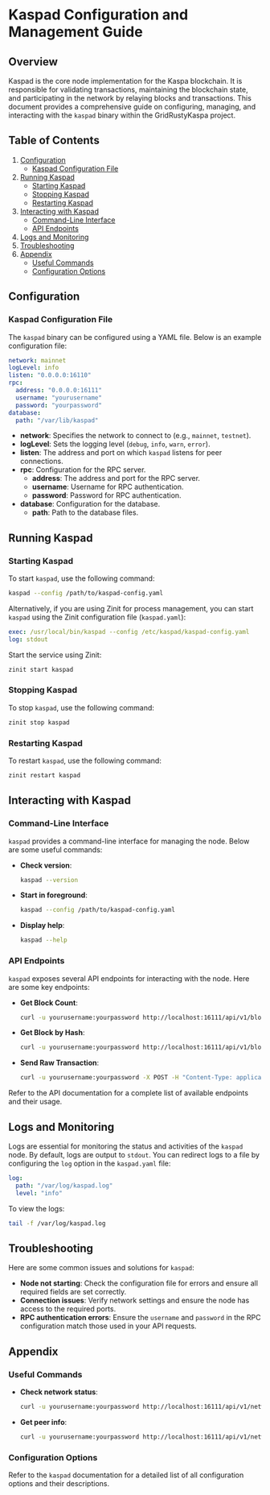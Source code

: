 # Kaspad Configuration and Management Guide

## Overview

Kaspad is the core node implementation for the Kaspa blockchain. It is responsible for validating transactions, maintaining the blockchain state, and participating in the network by relaying blocks and transactions. This document provides a comprehensive guide on configuring, managing, and interacting with the `kaspad` binary within the GridRustyKaspa project.

## Table of Contents

1. [Configuration](#configuration)
   - [Kaspad Configuration File](#kaspad-configuration-file)
2. [Running Kaspad](#running-kaspad)
   - [Starting Kaspad](#starting-kaspad)
   - [Stopping Kaspad](#stopping-kaspad)
   - [Restarting Kaspad](#restarting-kaspad)
3. [Interacting with Kaspad](#interacting-with-kaspad)
   - [Command-Line Interface](#command-line-interface)
   - [API Endpoints](#api-endpoints)
4. [Logs and Monitoring](#logs-and-monitoring)
5. [Troubleshooting](#troubleshooting)
6. [Appendix](#appendix)
   - [Useful Commands](#useful-commands)
   - [Configuration Options](#configuration-options)

## Configuration

### Kaspad Configuration File

The `kaspad` binary can be configured using a YAML file. Below is an example configuration file:

```yaml
network: mainnet
logLevel: info
listen: "0.0.0.0:16110"
rpc:
  address: "0.0.0.0:16111"
  username: "yourusername"
  password: "yourpassword"
database:
  path: "/var/lib/kaspad"
```

- **network**: Specifies the network to connect to (e.g., `mainnet`, `testnet`).
- **logLevel**: Sets the logging level (`debug`, `info`, `warn`, `error`).
- **listen**: The address and port on which `kaspad` listens for peer connections.
- **rpc**: Configuration for the RPC server.
  - **address**: The address and port for the RPC server.
  - **username**: Username for RPC authentication.
  - **password**: Password for RPC authentication.
- **database**: Configuration for the database.
  - **path**: Path to the database files.

## Running Kaspad

### Starting Kaspad

To start `kaspad`, use the following command:

```sh
kaspad --config /path/to/kaspad-config.yaml
```

Alternatively, if you are using Zinit for process management, you can start `kaspad` using the Zinit configuration file (`kaspad.yaml`):

```yaml
exec: /usr/local/bin/kaspad --config /etc/kaspad/kaspad-config.yaml
log: stdout
```

Start the service using Zinit:

```sh
zinit start kaspad
```

### Stopping Kaspad

To stop `kaspad`, use the following command:

```sh
zinit stop kaspad
```

### Restarting Kaspad

To restart `kaspad`, use the following command:

```sh
zinit restart kaspad
```

## Interacting with Kaspad

### Command-Line Interface

`kaspad` provides a command-line interface for managing the node. Below are some useful commands:

- **Check version**:

  ```sh
  kaspad --version
  ```

- **Start in foreground**:

  ```sh
  kaspad --config /path/to/kaspad-config.yaml
  ```

- **Display help**:

  ```sh
  kaspad --help
  ```

### API Endpoints

`kaspad` exposes several API endpoints for interacting with the node. Here are some key endpoints:

- **Get Block Count**:

  ```sh
  curl -u yourusername:yourpassword http://localhost:16111/api/v1/block/count
  ```

- **Get Block by Hash**:

  ```sh
  curl -u yourusername:yourpassword http://localhost:16111/api/v1/block/{blockHash}
  ```

- **Send Raw Transaction**:

  ```sh
  curl -u yourusername:yourpassword -X POST -H "Content-Type: application/json" -d '{"rawTx":"yourrawtransaction"}' http://localhost:16111/api/v1/tx/send
  ```

Refer to the API documentation for a complete list of available endpoints and their usage.

## Logs and Monitoring

Logs are essential for monitoring the status and activities of the `kaspad` node. By default, logs are output to `stdout`. You can redirect logs to a file by configuring the `log` option in the `kaspad.yaml` file:

```yaml
log:
  path: "/var/log/kaspad.log"
  level: "info"
```

To view the logs:

```sh
tail -f /var/log/kaspad.log
```

## Troubleshooting

Here are some common issues and solutions for `kaspad`:

- **Node not starting**: Check the configuration file for errors and ensure all required fields are set correctly.
- **Connection issues**: Verify network settings and ensure the node has access to the required ports.
- **RPC authentication errors**: Ensure the `username` and `password` in the RPC configuration match those used in your API requests.

## Appendix

### Useful Commands

- **Check network status**:

  ```sh
  curl -u yourusername:yourpassword http://localhost:16111/api/v1/network/status
  ```

- **Get peer info**:

  ```sh
  curl -u yourusername:yourpassword http://localhost:16111/api/v1/network/peers
  ```

### Configuration Options

Refer to the `kaspad` documentation for a detailed list of all configuration options and their descriptions.

